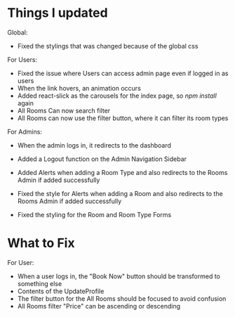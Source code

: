# Things I updated

Global:

- Fixed the stylings that was changed because of the global css

For Users:

- Fixed the issue where Users can access admin page even if logged in as users
- When the link hovers, an animation occurs
- Added react-slick as the carousels for the index page, so _npm install_ again
- All Rooms Can now search filter
- All Rooms can now use the filter button, where it can filter its room types

For Admins:

- When the admin logs in, it redirects to the dashboard
- Added a Logout function on the Admin Navigation Sidebar
- Added Alerts when adding a Room Type and also redirects to the Rooms Admin if added successfully
- Fixed the style for Alerts when adding a Room and also redirects to the Rooms Admin if added successfully

- Fixed the styling for the Room and Room Type Forms

# What to Fix

For User:

- When a user logs in, the "Book Now" button should be transformed to something else
- Contents of the UpdateProfile
- The filter button for the All Rooms should be focused to avoid confusion
- All Rooms filter "Price" can be ascending or descending
